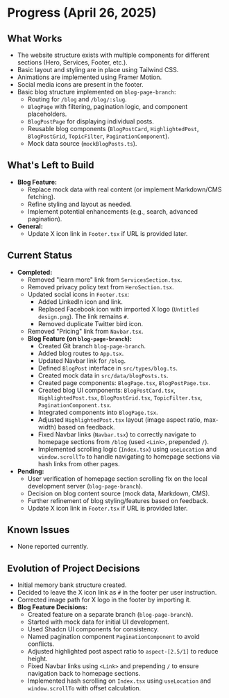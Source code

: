 # Progress (April 26, 2025)

## What Works
- The website structure exists with multiple components for different sections (Hero, Services, Footer, etc.).
- Basic layout and styling are in place using Tailwind CSS.
- Animations are implemented using Framer Motion.
- Social media icons are present in the footer.
- Basic blog structure implemented on `blog-page-branch`:
    - Routing for `/blog` and `/blog/:slug`.
    - `BlogPage` with filtering, pagination logic, and component placeholders.
    - `BlogPostPage` for displaying individual posts.
    - Reusable blog components (`BlogPostCard`, `HighlightedPost`, `BlogPostGrid`, `TopicFilter`, `PaginationComponent`).
    - Mock data source (`mockBlogPosts.ts`).

## What's Left to Build
- **Blog Feature:**
    - Replace mock data with real content (or implement Markdown/CMS fetching).
    - Refine styling and layout as needed.
    - Implement potential enhancements (e.g., search, advanced pagination).
- **General:**
    - Update X icon link in `Footer.tsx` if URL is provided later.

## Current Status
- **Completed:**
    - Removed "learn more" link from `ServicesSection.tsx`.
    - Removed privacy policy text from `HeroSection.tsx`.
    - Updated social icons in `Footer.tsx`:
        - Added LinkedIn icon and link.
        - Replaced Facebook icon with imported X logo (`Untitled design.png`). The link remains `#`.
        - Removed duplicate Twitter bird icon.
    - Removed "Pricing" link from `Navbar.tsx`.
    - **Blog Feature (on `blog-page-branch`):**
        - Created Git branch `blog-page-branch`.
        - Added blog routes to `App.tsx`.
        - Updated Navbar link for `/blog`.
        - Defined `BlogPost` interface in `src/types/blog.ts`.
        - Created mock data in `src/data/blogPosts.ts`.
        - Created page components: `BlogPage.tsx`, `BlogPostPage.tsx`.
        - Created blog UI components: `BlogPostCard.tsx`, `HighlightedPost.tsx`, `BlogPostGrid.tsx`, `TopicFilter.tsx`, `PaginationComponent.tsx`.
        - Integrated components into `BlogPage.tsx`.
        - Adjusted `HighlightedPost.tsx` layout (image aspect ratio, max-width) based on feedback.
        - Fixed Navbar links (`Navbar.tsx`) to correctly navigate to homepage sections from `/blog` (used `<Link>`, prepended `/`).
        - Implemented scrolling logic (`Index.tsx`) using `useLocation` and `window.scrollTo` to handle navigating to homepage sections via hash links from other pages.
- **Pending:**
    - User verification of homepage section scrolling fix on the local development server (`blog-page-branch`).
    - Decision on blog content source (mock data, Markdown, CMS).
    - Further refinement of blog styling/features based on feedback.
    - Update X icon link in `Footer.tsx` if URL is provided later.

## Known Issues
- None reported currently.

## Evolution of Project Decisions
- Initial memory bank structure created.
- Decided to leave the X icon link as `#` in the footer per user instruction.
- Corrected image path for X logo in the footer by importing it.
- **Blog Feature Decisions:**
    - Created feature on a separate branch (`blog-page-branch`).
    - Started with mock data for initial UI development.
    - Used Shadcn UI components for consistency.
    - Named pagination component `PaginationComponent` to avoid conflicts.
    - Adjusted highlighted post aspect ratio to `aspect-[2.5/1]` to reduce height.
    - Fixed Navbar links using `<Link>` and prepending `/` to ensure navigation back to homepage sections.
    - Implemented hash scrolling on `Index.tsx` using `useLocation` and `window.scrollTo` with offset calculation.

